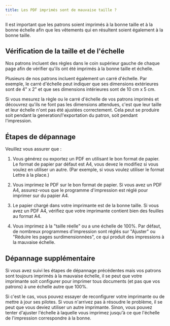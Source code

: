 ```yaml
---
title: Les PDF imprimés sont de mauvaise taille ?
---
```


Il est important que les patrons soient imprimés à la bonne taille et à la bonne échelle afin que les vêtements qui en résultent soient également à la bonne taille.

## Vérification de la taille et de l'échelle

Nos patrons incluent des règles dans le coin supérieur gauche de chaque page afin de vérifier qu'ils ont été imprimés à la bonne taille et échelle.

Plusieurs de nos patrons incluent également un carré d'échelle.
Par exemple, le carré d'échelle peut indiquer que ses dimensions extérieures sont de 4" x 2" et que ses dimensions intérieures sont de 10 cm x 5 cm.

Si vous mesurez la règle ou le carré d'échelle de vos patrons imprimés et découvrez qu'ils ne font pas les dimensions attendues, c'est que leur taille et leur échelle n'ont pas été ajustées correctement.
Cela peut se produire soit pendant la generation/l'exportation du patron, soit pendant l'impression.

## Étapes de dépannage

Veuillez vous assurer que :

1. Vous générez ou exportez un PDF en utilisant le bon format de papier.
   Le format de papier par défaut est A4, vous devez le modifiez si vous voulez en utiliser un autre.
   (Par exemple, si vous voulez utiliser le format Lettre à la place.)

2. Vous imprimez le PDF sur le bon format de papier.
   Si vous avez un PDF A4, assurez-vous que le programme d'impression est réglé pour imprimer sur du papier A4.

3. Le papier chargé dans votre imprimante est de la bonne taille. Si vous avez un PDF A4, vérifiez que votre imprimante contient bien des feuilles au format A4.

4. Vous imprimez à la "taille réelle" ou a une échelle de 100%.
   Par défaut, de nombreux programmes d'impression sont réglés sur "Ajuster" ou
   "Réduire les pages surdimensionnées", ce qui produit des impressions à la mauvaise échelle.

## Dépannage supplémentaire

Si vous avez suivi les étapes de dépannage précédentes mais vos patrons sont toujours imprimés à la mauvaise échelle, il se peut que votre imprimante soit configurer pour imprimer tous documents (et pas que vos patrons) à une échelle autre que 100%.

Si c'est le cas, vous pouvez essayer de reconfigurer votre imprimante ou de mettre à jour ses pilotes.
Si vous n'arrivez pas à résoudre le problème, il se peut que vous deviez utiliser un autre imprimante.
Sinon, vous pouvez tenter d'ajuster l'échelle à laquelle vous imprimez jusqu'à ce que l'échelle de l'impression correspondre à la bonne.
